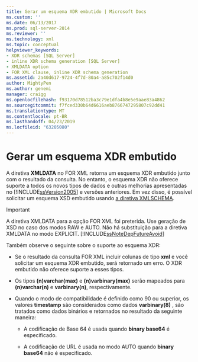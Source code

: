 ```yaml
---
title: Gerar um esquema XDR embutido | Microsoft Docs
ms.custom: ''
ms.date: 06/13/2017
ms.prod: sql-server-2014
ms.reviewer: ''
ms.technology: xml
ms.topic: conceptual
helpviewer_keywords:
- XDR schemas [SQL Server]
- inline XDR schema generation [SQL Server]
- XMLDATA option
- FOR XML clause, inline XDR schema generation
ms.assetid: 2a40d617-9724-4f7d-80a4-a85c702f14d0
author: MightyPen
ms.author: genemi
manager: craigg
ms.openlocfilehash: f93170d78512ba3c79e1dfa4b8e5e9aae83a4862
ms.sourcegitcommit: f7fced330b64d6616aeb8766747295807c92dd41
ms.translationtype: MT
ms.contentlocale: pt-BR
ms.lasthandoff: 04/23/2019
ms.locfileid: "63205080"
---
```

# <a name="generate-an-inline-xdr-schema"></a>Gerar um esquema XDR embutido
  A diretiva **XMLDATA** no FOR XML retorna um esquema XDR embutido junto com o resultado da consulta. No entanto, o esquema XDR não oferece suporte a todos os novos tipos de dados e outras melhorias apresentadas no [!INCLUDE[ssVersion2005](../../includes/ssversion2005-md.md)] e versões anteriores. Em vez disso, é possível solicitar um esquema XSD embutido usando [a diretiva XMLSCHEMA](generate-an-inline-xsd-schema.md).  
  
> [!IMPORTANT]  
>  A diretiva XMLDATA para a opção FOR XML foi preterida. Use geração de XSD no caso dos modos RAW e AUTO. Não há substituição para a diretiva XMLDATA no modo EXPLICIT. [!INCLUDE[ssNoteDepFutureAvoid](../../includes/ssnotedepfutureavoid-md.md)]  
  
 Também observe o seguinte sobre o suporte ao esquema XDR:  
  
-   Se o resultado da consulta FOR XML incluir colunas de tipo **xml** e você solicitar um esquema XDR embutido, será retornado um erro. O XDR embutido não oferece suporte a esses tipos.  
  
-   Os tipos **(n)varchar(max)** e **(n)varbinary(max)** serão mapeados para **(n)varchar(n)** e **varbinary(n)**, respectivamente.  
  
-   Quando o modo de compatibilidade é definido como 90 ou superior, os valores **timestamp** são considerados como dados **varbinary(8)** , são tratados como dados binários e retornados no resultado da seguinte maneira:  
  
    -   A codificação de Base 64 é usada quando **binary base64** é especificado.  
  
    -   A codificação de URL é usada no modo AUTO quando **binary base64** não é especificado.  
  
  
